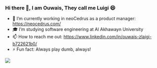 ### Hi there 👋, I am Ouwais, They call me Luigi 😄

<!--
**ouwais1922/ouwais1922** is a ✨ _special_ ✨ repository because its `README.md` (this file) appears on your GitHub profile.

Here are some ideas to get you started:

- 🔭 I’m currently working on ...
- 🌱 I’m currently learning ...
- 👯 I’m looking to collaborate on ...
- 🤔 I’m looking for help with ...
- 💬 Ask me about ...
- 📫 How to reach me: ...
- 😄 Pronouns: ...
- ⚡ Fun fact: ...
-->
- 🔭 I’m currently working in neoCedrus as a product manager: https://neocedrus.com/
- 🎓 I’m studying software engineering at Al Akhawayn University
- 📫 How to reach me out: https://www.linkedin.com/in/ouwais-zlaigi-b722621b0/
- ⚡ Fun fact: Always play dumb, always!

<img align="left" src="https://github-readme-stats.vercel.app/api?username=ouwais1922&show_icons=true&theme=radical"/>



